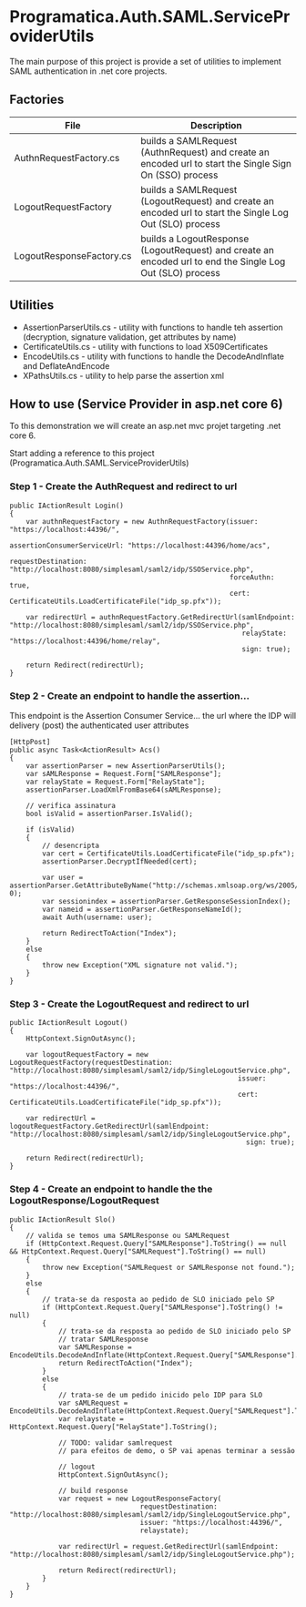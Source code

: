 # Programatica.Auth.SAML.ServiceProviderUtils

The main purpose of this project is provide a set of utilities to implement SAML authentication in .net core projects.

## Factories

| File |  Description |
| ------------------- | ------------------- |
|  AuthnRequestFactory.cs |  builds a SAMLRequest (AuthnRequest) and create an encoded url to start the Single Sign On (SSO) process |
|  LogoutRequestFactory |  builds a SAMLRequest (LogoutRequest) and create an encoded url to start the Single Log Out (SLO) process |
|  LogoutResponseFactory.cs |  builds a LogoutResponse (LogoutRequest) and create an encoded url to end the Single Log Out (SLO) process |

## Utilities
- AssertionParserUtils.cs - utility with functions to handle teh assertion (decryption, signature validation, get attributes by name)
- CertificateUtils.cs - utility with functions to load X509Certificates 
- EncodeUtils.cs - utility with functions to handle the DecodeAndInflate and DeflateAndEncode
- XPathsUtils.cs - utility to help parse the assertion xml 

## How to use (Service Provider in asp.net core 6)
To this demonstration we will create an asp.net mvc projet targeting .net core 6. 

Start adding a reference to this project (Programatica.Auth.SAML.ServiceProviderUtils)

### Step 1 - Create the AuthRequest and redirect to url
```
public IActionResult Login()
{
    var authnRequestFactory = new AuthnRequestFactory(issuer: "https://localhost:44396/",
                                                      assertionConsumerServiceUrl: "https://localhost:44396/home/acs",
                                                      requestDestination: "http://localhost:8080/simplesaml/saml2/idp/SSOService.php",
                                                      forceAuthn: true,
                                                      cert: CertificateUtils.LoadCertificateFile("idp_sp.pfx"));

    var redirectUrl = authnRequestFactory.GetRedirectUrl(samlEndpoint: "http://localhost:8080/simplesaml/saml2/idp/SSOService.php",
                                                         relayState: "https://localhost:44396/home/relay",
                                                         sign: true);

    return Redirect(redirectUrl);
}
```

### Step 2 - Create an endpoint to handle the assertion... 
This endpoint is the Assertion Consumer Service... the url where the IDP will delivery (post) the authenticated user attributes 
```
[HttpPost]
public async Task<ActionResult> Acs()
{
    var assertionParser = new AssertionParserUtils();
    var sAMLResponse = Request.Form["SAMLResponse"];
    var relayState = Request.Form["RelayState"];
    assertionParser.LoadXmlFromBase64(sAMLResponse);

    // verifica assinatura
    bool isValid = assertionParser.IsValid();

    if (isValid)
    {
        // desencripta
        var cert = CertificateUtils.LoadCertificateFile("idp_sp.pfx");
        assertionParser.DecryptIfNeeded(cert);

        var user = assertionParser.GetAttributeByName("http://schemas.xmlsoap.org/ws/2005/05/identity/claims/name", 0);
        var sessionindex = assertionParser.GetResponseSessionIndex();
        var nameid = assertionParser.GetResponseNameId();
        await Auth(username: user);

        return RedirectToAction("Index");
    }
    else
    {
        throw new Exception("XML signature not valid.");
    }
}
```

### Step 3 - Create the LogoutRequest and redirect to url
```
public IActionResult Logout()
{
    HttpContext.SignOutAsync();

    var logoutRequestFactory = new LogoutRequestFactory(requestDestination: "http://localhost:8080/simplesaml/saml2/idp/SingleLogoutService.php",
                                                        issuer: "https://localhost:44396/",
                                                        cert: CertificateUtils.LoadCertificateFile("idp_sp.pfx"));

    var redirectUrl = logoutRequestFactory.GetRedirectUrl(samlEndpoint: "http://localhost:8080/simplesaml/saml2/idp/SingleLogoutService.php",
                                                          sign: true);

    return Redirect(redirectUrl);
}
```

### Step 4 - Create an endpoint to handle the the LogoutResponse/LogoutRequest
```
public IActionResult Slo()
{
    // valida se temos uma SAMLResponse ou SAMLRequest
    if (HttpContext.Request.Query["SAMLResponse"].ToString() == null && HttpContext.Request.Query["SAMLRequest"].ToString() == null)
    {
        throw new Exception("SAMLRequest or SAMLResponse not found.");
    }
    else
    {
        // trata-se da resposta ao pedido de SLO iniciado pelo SP
        if (HttpContext.Request.Query["SAMLResponse"].ToString() != null)
        {
            // trata-se da resposta ao pedido de SLO iniciado pelo SP
            // tratar SAMLResponse
            var SAMLResponse = EncodeUtils.DecodeAndInflate(HttpContext.Request.Query["SAMLResponse"].ToString());
            return RedirectToAction("Index");
        }
        else
        {
            // trata-se de um pedido inicido pelo IDP para SLO   
            var sAMLRequest = EncodeUtils.DecodeAndInflate(HttpContext.Request.Query["SAMLRequest"].ToString());
            var relaystate = HttpContext.Request.Query["RelayState"].ToString();

            // TODO: validar samlrequest
            // para efeitos de demo, o SP vai apenas terminar a sessão

            // logout
            HttpContext.SignOutAsync();

            // build response
            var request = new LogoutResponseFactory(
                                requestDestination: "http://localhost:8080/simplesaml/saml2/idp/SingleLogoutService.php",
                                issuer: "https://localhost:44396/",
                                relaystate);

            var redirectUrl = request.GetRedirectUrl(samlEndpoint: "http://localhost:8080/simplesaml/saml2/idp/SingleLogoutService.php");

            return Redirect(redirectUrl);
        }
    }
}
```
